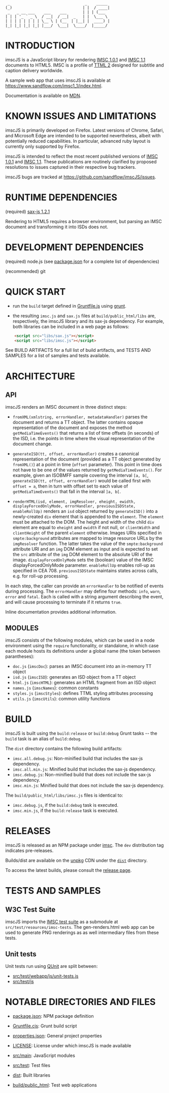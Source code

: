      _                                 _    _____ 
    (_)                               | |  / ____|
     _   _ __ ___    ___    ___       | | | (___  
    | | | '_ ` _ \  / __|  / __|  _   | |  \___ \ 
    | | | | | | | | \__ \ | (__  | |__| |  ____) |
    |_| |_| |_| |_| |___/  \___|  \____/  |_____/ 
                                                  
                                  
                                  
INTRODUCTION
============

imscJS is a JavaScript library for rendering [IMSC 1.0.1](https://www.w3.org/TR/ttml-imsc1.0.1/) and [IMSC 1.1](https://www.w3.org/TR/ttml-imsc1.1/) documents to HTML5. IMSC is a profile of [TTML 2](https://www.w3.org/TR/ttml2/) designed for subtitle and caption delivery worldwide.

A sample web app that uses imscJS is available at https://www.sandflow.com/imsc1_1/index.html.

Documentation is available on [MDN](https://developer.mozilla.org/en-US/docs/Related/IMSC).



KNOWN ISSUES AND LIMITATIONS
============================

imscJS is primarily developed on Firefox. Latest versions of Chrome, Safari, and Microsoft Edge are intended to be supported nevertheless, albeit with potentially reduced capabilities. In particular, advanced ruby layout is currently only supported by Firefox.

imscJS is intended to reflect the most recent published versions of [IMSC 1.0.1](https://www.w3.org/TR/ttml-imsc1.0.1/) and [IMSC 1.1](https://www.w3.org/TR/ttml-imsc1.1/). These publications are routinely clarified by proposed resolutions to issues captured in their respective bug trackers.

imscJS bugs are tracked at https://github.com/sandflow/imscJS/issues.



RUNTIME DEPENDENCIES
====================

(required) [sax-js 1.2.1](https://www.npmjs.com/package/sax)

Rendering to HTML5 requires a browser environment, but parsing an IMSC document and transforming it into ISDs does not.



DEVELOPMENT DEPENDENCIES
========================

(required) node.js (see [package.json](package.json) for a complete list of dependencies)

(recommended) git



QUICK START
===========

* run the `build` target defined in [Gruntfile.js](Gruntfile.js) using [grunt](http://gruntjs.com/).

* the resulting `imsc.js` and `sax.js` files at `build/public_html/libs` are, respectively, the imscJS library and its sax-js dependency. For example, both libraries can be included in a web page as follows:

```html
    <script src="libs/sax.js"></script>
    <script src="libs/imsc.js"></script>
```

See BUILD ARTIFACTS for a full list of build artifacts, and TESTS AND SAMPLES for a list of samples and tests available.



ARCHITECTURE
============

API
---

imscJS renders an IMSC document in three distinct steps:

* `fromXML(xmlstring, errorHandler, metadataHandler)` parses the document and returns a TT object. The latter contains opaque representation of the document and exposes the method `getMediaTimeEvents()` that returns a list of time offsets (in seconds) of the ISD, i.e. the points in time where the visual representation of the document change.

* `generateISD(tt, offset, errorHandler)` creates a canonical representation of the document (provided as a TT object generated by `fromXML()`) at a point in time (`offset` parameter). This point in time does not have to be one of the values returned by `getMediaTimeEvents()`. For example, given an ISOBMFF sample covering the interval `[a, b[`, `generateISD(tt, offset, errorHandler)` would be called first with `offset = a`, then in turn with offset set to each value of `getMediaTimeEvents()` that fall in the interval `]a, b[`.

* `renderHTML(isd, element, imgResolver, eheight, ewidth, displayForcedOnlyMode, errorHandler, previousISDState, enableRollUp)` renders an `isd` object returned by `generateISD()` into a newly-created `div` element that is appended to the `element`. The `element` must be attached to the DOM. The height and width of the child `div` element are equal to `eheight` and `ewidth` if not null, or `clientWidth` and `clientHeight` of the parent `element` otherwise. Images URIs specified in `smpte:background` attributes are mapped to image resource URLs by the `imgResolver` function. The latter takes the value of the `smpte:background` attribute URI and an `img` DOM element as input and is expected to set the `src` attribute of the `img` DOM element to the absolute URI of the image. `displayForcedOnlyMode` sets the (boolean) value of the IMSC displayForcedOnlyMode parameter. `enableRollUp` enables roll-up as specified in CEA 708. `previousISDState` maintains states across calls, e.g. for roll-up processing.

In each step, the caller can provide an `errorHandler` to be notified of events during processing. The `errorHandler` may define four methods: `info`, `warn`, `error` and `fatal`. Each is called with a string argument describing the event, and will cause processing to terminate if it returns `true`.

Inline documentation provides additional information.


MODULES
-------

imscJS consists of the following modules, which can be used in a node 
environment using the `require` functionality, or standalone, in which case each module hosts its 
definitions under a global name (the token between parantheses):

* `doc.js` (`imscDoc`): parses an IMSC document into an in-memory TT object
* `isd.js` (`imscISD`): generates an ISD object from a TT object
* `html.js` (`imscHTML`): generates an HTML fragment from an ISD object
* `names.js` (`imscNames`): common constants
* `styles.js` (`imscStyles`): defines TTML styling attributes processing
* `utils.js` (`imscUtils`): common utility functions



BUILD
=====

imscJS is built using the `build:release` or `build:debug` Grunt tasks -- the `build` task is an alias of `build:debug`.

The `dist` directory contains the following build artifacts:
* `imsc.all.debug.js`: Non-minified build that includes the sax-js dependency.
* `imsc.all.min.js`: Minified build that includes the sax-js dependency.
* `imsc.debug.js`: Non-minified build that does not include the sax-js dependency.
* `imsc.min.js`: Minified build that does not include the sax-js dependency.

The `build/public_html/libs/imsc.js` files is identical to:
* `imsc.debug.js`, if the `build:debug` task is executed.
* `imsc.min.js`, if the `build:release` task is executed.



RELEASES
========

imscJS is released as an NPM package under [imsc](https://www.npmjs.com/package/imsc). The `dev` distribution tag indicates pre-releases.

Builds/dist are available on the [unpkg](https://unpkg.com/) CDN under the [`dist`](https://unpkg.com/browse/imsc/dist/) directory.

To access the latest builds, please consult the [release page](https://github.com/sandflow/imscJS/releases).



TESTS AND SAMPLES
=================


W3C Test Suite
--------------

imscJS imports the [IMSC test suite](https://github.com/w3c/imsc-tests) as a submodule at `src/test/resources/imsc-tests`. The gen-renders.html web app can be used to generate PNG renderings as as well intermediary files from these tests.


Unit tests
----------

Unit tests run using [QUnit](https://qunitjs.com/) are split between:

* [src/test/webapp/js/unit-tests.js](src/test/webapp/js/unit-tests.js)
* [src/test/js](src/test/js)


NOTABLE DIRECTORIES AND FILES
=============================

* [package.json](package.json): NPM package definition

* [Gruntfile.cjs](Gruntfile.cjs): Grunt build script

* [properties.json](properties.json): General project properties

* [LICENSE](LICENSE): License under which imscJS is made available

* [src/main](src/main): JavaScript modules

* [src/test](src/test): Test files

* [dist](dist): Built libraries

* [build/public_html](build/public_html): Test web applications
